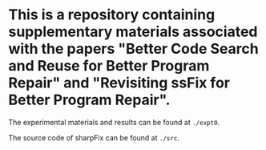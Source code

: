 # This is a repository containing supplementary materials associated with the papers "Better Code Search and Reuse for Better Program Repair" and "Revisiting ssFix for Better Program Repair".

The experimental materials and results can be found at `./expt0`.

The source code of sharpFix can be found at `./src`.

